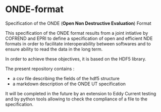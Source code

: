 # ONDE-format
Specification of the ONDE (**Open Non Destructive Evaluation**) Format


This specification of the ONDE format results from a joint intiative by COFREND and EPRI to define a specification of open and efficient NDE formats in order to facilitate interoperability between softwares and to ensure ability to read the data in the long term. 

In order to achieve these objectives, it is based on the HDF5 library.

The present repository contains : 
* a csv file describing the fields of the hdf5 structure 
* a markdown description of the ONDE UT specification

It will be completed in the future by an extension to Eddy Current testing and by python tools allowing to check the compliance of a file to the specification.
